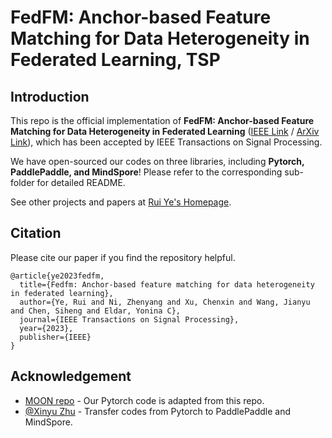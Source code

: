 # FedFM: Anchor-based Feature Matching for Data Heterogeneity in Federated Learning, TSP

## Introduction

This repo is the official implementation of **FedFM: Anchor-based Feature Matching for Data Heterogeneity in Federated Learning** ([IEEE Link](https://ieeexplore.ieee.org/abstract/document/10286439) / [ArXiv Link](https://arxiv.org/abs/2210.07615)), which has been accepted by IEEE Transactions on Signal Processing.

We have open-sourced our codes on three libraries, including **Pytorch, PaddlePaddle, and MindSpore**! Please refer to the corresponding sub-folder for detailed README.

See other projects and papers at [Rui Ye's Homepage](https://rui-ye.github.io/).

## Citation

Please cite our paper if you find the repository helpful.

```
@article{ye2023fedfm,
  title={Fedfm: Anchor-based feature matching for data heterogeneity in federated learning},
  author={Ye, Rui and Ni, Zhenyang and Xu, Chenxin and Wang, Jianyu and Chen, Siheng and Eldar, Yonina C},
  journal={IEEE Transactions on Signal Processing},
  year={2023},
  publisher={IEEE}
}
```

## Acknowledgement

- [MOON repo](https://github.com/QinbinLi/MOON) - Our Pytorch code is adapted from this repo.
- [@Xinyu Zhu](https://github.com/a-died-fish) - Transfer codes from Pytorch to PaddlePaddle and MindSpore.
